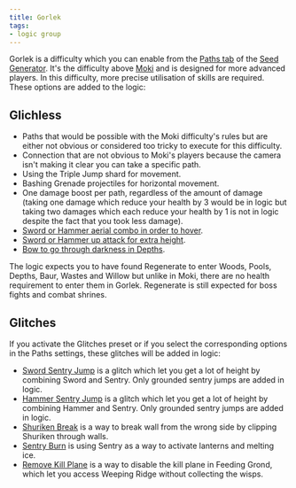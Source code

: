 ```yaml
---
title: Gorlek
tags:
- logic group
---
```


Gorlek is a difficulty which you can enable from the [Paths tab](/seedgen/paths) of the [Seed Generator](/seedgen). It's the difficulty above [Moki](/seedgen/paths/moki) and is designed for more advanced players. In this difficulty, more precise utilisation of skills are required. These options are added to the logic:

## Glichless

- Paths that would be possible with the Moki difficulty's rules but are either not obvious or considered too tricky to execute for this difficulty.
- Connection that are not obvious to Moki's players because the camera isn't making it clear you can take a specific path.
- Using the Triple Jump shard for movement.
- Bashing Grenade projectiles for horizontal movement.
- One damage boost per path, regardless of the amount of damage (taking one damage which reduce your health by 3 would be in logic but taking two damages which each reduce your health by 1 is not in logic despite the fact that you took less damage).
- [Sword or Hammer aerial combo in order to hover](/tutorials/movement/weapon-movement#hover).
- [Sword or Hammer up attack for extra height](/tutorials/movement/weapon-movement#up-slash).
- [Bow to go through darkness in Depths](/tutorials/area-specific/light-sources#bow).

The logic expects you to have found Regenerate to enter Woods, Pools, Depths, Baur, Wastes and Willow but unlike in Moki, there are no health requirement to enter them in Gorlek.
Regenerate is still expected for boss fights and combat shrines.

## Glitches

If you activate the Glitches preset or if you select the corresponding options in the Paths settings, these glitches will be added in logic:

- [Sword Sentry Jump](/tutorials/movement/sentry-jumps) is a glitch which let you get a lot of height by combining Sword and Sentry. Only grounded sentry jumps are added in logic.
- [Hammer Sentry Jump](/tutorials/movement/sentry-jumps) is a glitch which let you get a lot of height by combining Hammer and Sentry. Only grounded sentry jumps are added in logic.
- [Shuriken Break](/tutorials/misc/wall-break#shuriken) is a way to break wall from the wrong side by clipping Shuriken through walls.
- [Sentry Burn](/tutorials/area-specific/sentry-as-a-fire-source) is using Sentry as a way to activate lanterns and melting ice.
- [Remove Kill Plane](/tutorials/sequence-breaks/feeding-ground-skip#after-cat-and-mouse) is a way to disable the kill plane in Feeding Grond, which let you access Weeping Ridge without collecting the wisps.